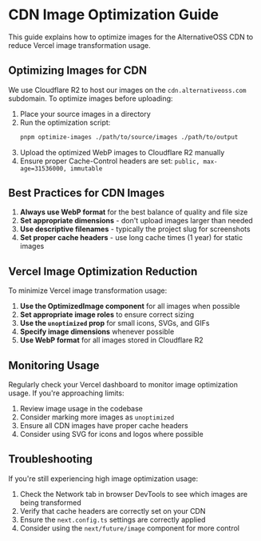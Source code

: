 # CDN Image Optimization Guide

This guide explains how to optimize images for the AlternativeOSS CDN to reduce Vercel image transformation usage.

## Optimizing Images for CDN

We use Cloudflare R2 to host our images on the `cdn.alternativeoss.com` subdomain. To optimize images before uploading:

1. Place your source images in a directory
2. Run the optimization script:
   ```bash
   pnpm optimize-images ./path/to/source/images ./path/to/output
   ```
3. Upload the optimized WebP images to Cloudflare R2 manually
4. Ensure proper Cache-Control headers are set: `public, max-age=31536000, immutable`

## Best Practices for CDN Images

1. **Always use WebP format** for the best balance of quality and file size
2. **Set appropriate dimensions** - don't upload images larger than needed
3. **Use descriptive filenames** - typically the project slug for screenshots
4. **Set proper cache headers** - use long cache times (1 year) for static images

## Vercel Image Optimization Reduction

To minimize Vercel image transformation usage:

1. **Use the OptimizedImage component** for all images when possible
2. **Set appropriate image roles** to ensure correct sizing
3. **Use the `unoptimized` prop** for small icons, SVGs, and GIFs
4. **Specify image dimensions** whenever possible
5. **Use WebP format** for all images stored in Cloudflare R2

## Monitoring Usage

Regularly check your Vercel dashboard to monitor image optimization usage. If you're approaching limits:

1. Review image usage in the codebase
2. Consider marking more images as `unoptimized`
3. Ensure all CDN images have proper cache headers
4. Consider using SVG for icons and logos where possible

## Troubleshooting

If you're still experiencing high image optimization usage:

1. Check the Network tab in browser DevTools to see which images are being transformed
2. Verify that cache headers are correctly set on your CDN
3. Ensure the `next.config.ts` settings are correctly applied
4. Consider using the `next/future/image` component for more control 